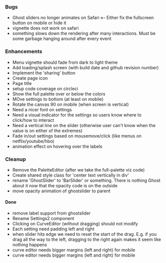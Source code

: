 ### Bugs
- Ghost sliders no longer animates on Safari
≈- Either fix the fullscreen button on mobile or hide it
- vignette does not work on safari
- something slows down the rendering after many interactions. Must be some garbage hanging around after every 
event 

### Enhancements
- Menu vignette should fade from dark to light theme
- Add loading/splash screen (with build date and github revision number)
- Implement the 'sharing' button
- Create page icon
- Page title
- setup code coverage on circleci
- Show the full palette over or below the colors
- MOve settings to bottom (at least on mobile)
- Rotate the canvas 90 on mobile (when screen is vertical)
- Need a nicer font on settings
- Need a visual indicator for the settings so users know where to click/how to interact
- Need a vertical line on the slider (otherwise user can't know when the value is on either of the extremes)
- Fade in/out settings based on mousemove/click (like menus on netflix/youtube/hbo)
- animation effect on hovering over the labels

### Cleanup
- Remove the PaletteEditor (after we take the full-palette viz code)
- Create shared style class for 'center text vertically in div'
- rename 'GhostSlider' to 'BarSlider' or something. There is nothing Ghost about it now that the 
opacity code is on the outside
- move opacity animation of ghostslider to parent

#### Done
- remove label support from ghostslider
- Rename Settings2 component
- Clicking on CurveEditor (without dragging) should not modify
- Each setting need padding left and right
- when slider hits edge we need to reset the start of the drag. E.g. if you drag all the way to the left, dragging to the right again makes it seem like nothing happens
- curve editor needs bigger margins (left and right) for mobile
- curve editor needs bigger margins (left and right) for mobile

